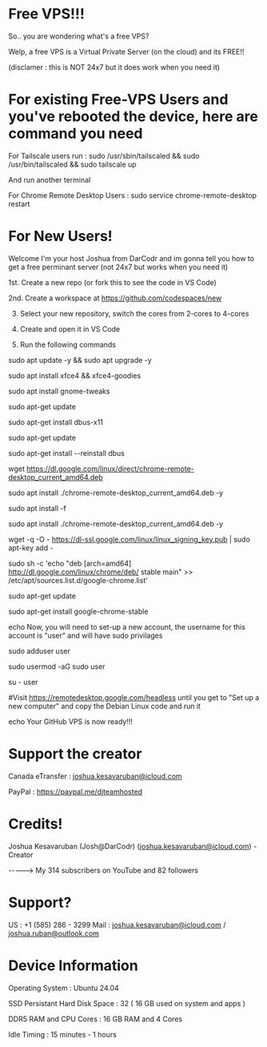 # Free VPS!!!

So.. you are wondering what's a free VPS?

Welp, a free VPS is a Virtual Private Server (on the cloud) and its FREE!!

(disclamer : this is NOT 24x7 but it does work when you need it)

# For existing Free-VPS Users and you've rebooted the device, here are command you need

For Tailscale users run :  sudo /usr/sbin/tailscaled && sudo /usr/bin/tailscaled && sudo tailscale up 

And run another terminal

For Chrome Remote Desktop Users : sudo service chrome-remote-desktop restart

# For New Users!

Welcome I'm your host Joshua from DarCodr and im gonna tell you how to get a free perminant server (not 24x7 but works when you need it)

1st. Create a new repo (or fork this to see the code in VS Code)

2nd. Create a workspace at https://github.com/codespaces/new 

3. Select your new repository, switch the cores from 2-cores to 4-cores

4. Create and open it in VS Code

5. Run the following commands

sudo apt update -y && sudo apt upgrade -y

sudo apt install xfce4 && xfce4-goodies

sudo apt install gnome-tweaks

sudo apt-get update

sudo apt-get install dbus-x11

sudo apt-get update

sudo apt-get install --reinstall dbus

wget https://dl.google.com/linux/direct/chrome-remote-desktop_current_amd64.deb

sudo apt install ./chrome-remote-desktop_current_amd64.deb -y

sudo apt install -f

sudo apt install ./chrome-remote-desktop_current_amd64.deb -y

wget -q -O - https://dl-ssl.google.com/linux/linux_signing_key.pub | sudo apt-key add -

sudo sh -c 'echo "deb [arch=amd64] http://dl.google.com/linux/chrome/deb/ stable main" >> /etc/apt/sources.list.d/google-chrome.list'

sudo apt-get update

sudo apt-get install google-chrome-stable

echo Now, you will need to set-up a new account, the username for this account is "user" and will have sudo privilages

sudo adduser user

sudo usermod -aG sudo user

su - user

#Visit https://remotedesktop.google.com/headless until you get to "Set up a new computer" and copy the Debian Linux code and run it

echo Your GitHub VPS is now ready!!!

# Support the creator

Canada eTransfer : joshua.kesavaruban@icloud.com

PayPal : https://paypal.me/djteamhosted

# Credits!

Joshua Kesavaruban (Josh@DarCodr) (joshua.kesavaruban@icloud.com) - Creator

 \-----> My 314 subscribers on YouTube and 82 followers

# Support?

US : +1 (585) 286 - 3299
Mail : joshua.kesavaruban@icloud.com / joshua.ruban@outlook.com

# Device Information

Operating System : Ubuntu 24.04

SSD Persistant Hard Disk Space : 32 ( 16 GB used on system and apps )

DDR5 RAM and CPU Cores : 16 GB RAM and 4 Cores 

Idle Timing : 15 minutes - 1 hours

